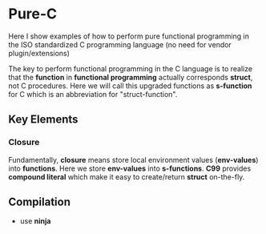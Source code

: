 # Pure-C
Here I show examples of how to perform pure functional programming in
the ISO standardized C programming language
(no need for vendor plugin/extensions)

The key to perform functional programming in the C language
is to realize that the **function** in **functional programming**
actually corresponds **struct**, not C procedures.
Here we will call this upgraded functions as **s-function**
for C which is an abbreviation for "struct-function".  

## Key Elements
### Closure
Fundamentally, **closure** means store local environment
values (**env-values**) into **functions**.
Here we store **env-values** into **s-functions**.
**C99** provides **compound literal** which make it
easy to create/return **struct** on-the-fly.

## Compilation
* use **ninja**
